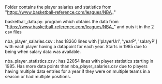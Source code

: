 Folder contains the player salaries and statistics from "https://www.basketball-reference.com/leagues/NBA_"

basketball_data.py:
  program which obtains the data from "https://www.basketball-reference.com/leagues/NBA_" and puts it in the 2 csv files

nba_player_salaries.csv :
  has 18360 lines with ['playerUrl', 'yearP', 'salaryP'] with each player having a datapoint for each year.  Starts in 1985
  due to being when salary data was available.

nba_player_statistics.csv :
  has 22054 lines with player statistics starting in 1985.  Has more data points than nba_player_salaries.csv due to players having
  multiple data entries for a year if they were on multiple teams in a season or had multiple positions.
